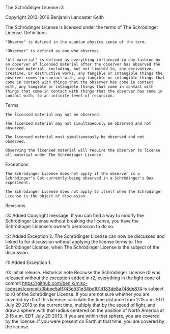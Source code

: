 The Schrödinger License r3

Copyright 2013-2016 Benjamin Lancaster Keith

The Schrödinger License is licensed under the terms of The Schrödinger License.
Definitions

    "Observe" is defined in the quantum physics sense of the term.

    "Observer" is defined as one who observes.

    "All material" is defined as everything influenced in any fashion by an observer of licensed material after the observer has observed the licensed material, including, but not limited to, any derivative, creative, or destructive works, any tangible or intangible things the observer comes in contact with, any tangible or intangible things that come in contact with things that the observer has come in contact with, any tangible or intangible things that come in contact with things that come in contact with things that the observer has come in contact with, to an infinite level of recursion.

Terms

    The licensed material may not be observed.

    The licensed material may not simultaneously be observed and not observed.

    The licensed material must simultaneously be observed and not observed.

    Observing the licensed material will require the observer to license all material under The Schrödinger License.

Exceptions

    The Schrödinger License does not apply if the observer is a Schrödinger's Cat currently being observed in a Schrödinger's Box experiment.

    The Schrödinger License does not apply to itself when The Schrödinger License is the object of discussion.

Revisions

r3: Added Copyright message. If you can find a way to modify the Schrödinger License without breaking the license, you have the Schrödinger License's owner's permission to do so.

r2: Added Exception 2. The Schrödinger License can now be discussed and linked to for discussion without applying the license terms to The Schrödinger License, when The Schrödinger License is the subject of the discussion.

r1: Added Exception 1.

r0: Initial release.
Historical note
Because the Schrödinger License r0 was released without the exception added in r2, everything in the light cone of commit https://github.com/benlk/misc-licenses/commit/0bbee5aff743e531e34bc101d133de8a748de874 is subject to r0 of the Schrödinger License. If you are not sure whether you are covered by r0 of this license: calculate the time distance from 2:15 a.m. EDT July 29 2013 to the current time, multiply that by the speed of light, and draw a sphere with that radius centered on the position of North America at 2:15 a.m. EDT July 29 2013. If you are within that sphere, you are covered by the license. If you were present on Earth at that time, you are covered by the license.
